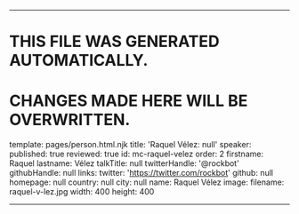 ----

# THIS FILE WAS GENERATED AUTOMATICALLY.
# CHANGES MADE HERE WILL BE OVERWRITTEN.

template: pages/person.html.njk
title: 'Raquel Vélez: null'
speaker:
  published: true
  reviewed: true
  id: mc-raquel-velez
  order: 2
  firstname: Raquel
  lastname: Vélez
  talkTitle: null
  twitterHandle: '@rockbot'
  githubHandle: null
  links:
    twitter: 'https://twitter.com/rockbot'
    github: null
    homepage: null
  country: null
  city: null
  name: Raquel Vélez
  image:
    filename: raquel-v-lez.jpg
    width: 400
    height: 400

----

 